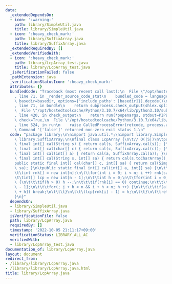 ```yaml
---
data:
  _extendedDependsOn:
  - icon: ':warning:'
    path: library/SimpleUtil.java
    title: library/SimpleUtil.java
  - icon: ':heavy_check_mark:'
    path: library/SuffixArray.java
    title: library/SuffixArray.java
  _extendedRequiredBy: []
  _extendedVerifiedWith:
  - icon: ':heavy_check_mark:'
    path: library/LcpArray_test.java
    title: library/LcpArray_test.java
  _isVerificationFailed: false
  _pathExtension: java
  _verificationStatusIcon: ':heavy_check_mark:'
  attributes: {}
  bundledCode: "Traceback (most recent call last):\n  File \"/opt/hostedtoolcache/Python/3.10.7/x64/lib/python3.10/site-packages/onlinejudge_verify/documentation/build.py\"\
    , line 71, in _render_source_code_stat\n    bundled_code = language.bundle(stat.path,\
    \ basedir=basedir, options={'include_paths': [basedir]}).decode()\n  File \"/opt/hostedtoolcache/Python/3.10.7/x64/lib/python3.10/site-packages/onlinejudge_verify/languages/user_defined.py\"\
    , line 71, in bundle\n    return subprocess.check_output(shlex.split(command))\n\
    \  File \"/opt/hostedtoolcache/Python/3.10.7/x64/lib/python3.10/subprocess.py\"\
    , line 420, in check_output\n    return run(*popenargs, stdout=PIPE, timeout=timeout,\
    \ check=True,\n  File \"/opt/hostedtoolcache/Python/3.10.7/x64/lib/python3.10/subprocess.py\"\
    , line 524, in run\n    raise CalledProcessError(retcode, process.args,\nsubprocess.CalledProcessError:\
    \ Command '['false']' returned non-zero exit status 1.\n"
  code: "package library;\n\nimport java.util.*;\nimport library.SimpleUtil;\nimport\
    \ library.SuffixArray;\n\nfinal class LcpArray {\n\t// O(|S|)\n\tpublic static\
    \ final int[] cal(String s) { return cal(s, SuffixArray.cal(s)); }\n\tpublic static\
    \ final int[] cal(char[] c) { return cal(c, SuffixArray.cal(c)); }\n\tpublic static\
    \ final int[] cal(int[] a) { return cal(a, SuffixArray.cal(a)); }\n\tpublic static\
    \ final int[] cal(String s, int[] sa) { return cal(s.toCharArray(), sa); }\n\t\
    public static final int[] cal(char[] c, int[] sa) { return cal(SimpleUtil.charToInt(c),\
    \ sa); }\n\tpublic static final int[] cal(int[] a, int[] sa) {\n\t\tint n = a.length;\n\
    \t\tint rnk[] = new int[n];\n\t\tfor(int i = 0; i < n; i ++) rnk[sa[i]] = i;\n\
    \t\tint[] lcp = new int[n - 1];\n\t\tint h = 0;\n\t\tfor(int i = 0; i < n; i ++)\
    \ {\n\t\t\tif(h > 0) h --;\n\t\t\tif(rnk[i] == 0) continue;\n\t\t\tint j = sa[rnk[i]\
    \ - 1];\n\t\t\tfor(; j + h < n && i + h < n; h ++) {\n\t\t\t\tif(a[j + h] != a[i\
    \ + h]) break;\n\t\t\t}\n\t\t\tlcp[rnk[i] - 1] = h;\n\t\t}\n\t\treturn lcp;\n\t\
    }\n}"
  dependsOn:
  - library/SimpleUtil.java
  - library/SuffixArray.java
  isVerificationFile: false
  path: library/LcpArray.java
  requiredBy: []
  timestamp: '2022-10-05 21:11:17+09:00'
  verificationStatus: LIBRARY_ALL_AC
  verifiedWith:
  - library/LcpArray_test.java
documentation_of: library/LcpArray.java
layout: document
redirect_from:
- /library/library/LcpArray.java
- /library/library/LcpArray.java.html
title: library/LcpArray.java
---
```


